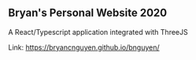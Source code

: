 ## Bryan's Personal Website 2020

A React/Typescript application integrated with ThreeJS

Link: https://bryancnguyen.github.io/bnguyen/